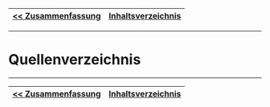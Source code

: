 [<< Zusammenfassung](07_zusammenfassung.md) | [Inhaltsverzeichnis](02_toc.md)
|-|-|

---

# Quellenverzeichnis

---
[<< Zusammenfassung](07_zusammenfassung.md) | [Inhaltsverzeichnis](02_toc.md)
|-|-|
